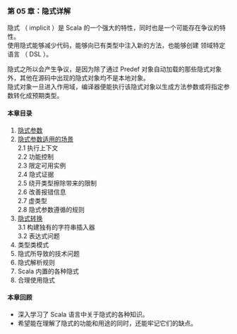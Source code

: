 ### 第 05 章：隐式详解 ###
隐式 （ implicit ）是 Scala  的一个强大的特性，同时也是一个可能存在争议的特性。  
使用隐式能够减少代码，能够向已有类型中注入新的方法，也能够创建 领域特定语言 （ DSL ）。  
  
隐式之所以会产生争议，是因为除了通过 Predef 对象自动加载的那些隐式对象外，其他在源码中出现的隐式对象均不是本地对象。  
隐式对象一旦进入作用域，编译器便能执行该隐式对象以生成方法参数或将指定参数转化成预期类型。  
#### 本章目录 ####
1.	[隐式参数](Course01ImplicitArguments.scala)   
2.	[隐式参数适用的场景](Course02Scenarios.scala)   
2.1	执行上下文   
2.2	功能控制   
2.3	限定可用实例    
2.4	隐式证据   
2.5	绕开类型擦除带来的限制   
2.6	改善报错信息   
2.7	虚类型   
2.8	隐式参数遵循的规则   
3.	[隐式转换](Course03ImplicitConversions.scala)   
3.1	构建独有的字符串插入器   
3.2	表达式问题   
4.	类型类模式   
5.	隐式所导致的技术问题   
6.	隐式解析规则   
7.	Scala  内置的各种隐式   
8.	合理使用隐式                
    
#### 本章回顾 ####    
-   深入学习了 Scala  语言中关于隐式的各种知识。
-   希望能在理解了隐式的功能和用途的同时，还能牢记它们的缺点。
   